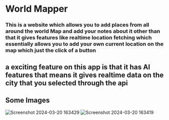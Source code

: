 # World Mapper
### This is a website which allows you to add places from all around the world Map and add your notes about it other than that it gives features like realtime location fetching which essentially allows you to add your own current location on the map which just the click of a button

## a exciting feature on this app is that it has AI features that means it gives realtime data on the city that you selected through the api

## Some Images
![Screenshot 2024-03-20 163429](https://github.com/Arpit-Kumar231/WorldMapping/assets/142097093/b761613d-ccf2-4035-a8d3-b4611c4e7103)
![Screenshot 2024-03-20 163419](https://github.com/Arpit-Kumar231/WorldMapping/assets/142097093/98a8081b-7236-4580-95e9-ea0687f2def9)
